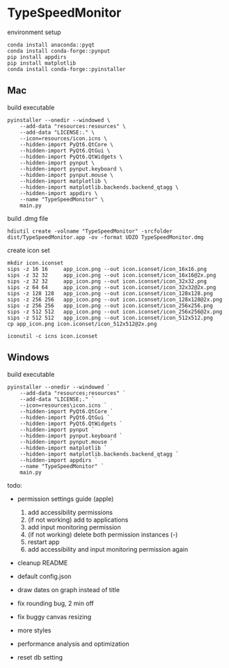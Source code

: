 # TypeSpeedMonitor

environment setup
```
conda install anaconda::pyqt 
conda install conda-forge::pynput
pip install appdirs
pip install matplotlib
conda install conda-forge::pyinstaller
```

## Mac  
build executable
```
pyinstaller --onedir --windowed \
    --add-data "resources:resources" \
    --add-data "LICENSE:." \
    --icon=resources/icon.icns \
    --hidden-import PyQt6.QtCore \
    --hidden-import PyQt6.QtGui \
    --hidden-import PyQt6.QtWidgets \
    --hidden-import pynput \
    --hidden-import pynput.keyboard \
    --hidden-import pynput.mouse \
    --hidden-import matplotlib \
    --hidden-import matplotlib.backends.backend_qtagg \
    --hidden-import appdirs \
    --name "TypeSpeedMonitor" \
    main.py
```
build .dmg file
```
hdiutil create -volname "TypeSpeedMonitor" -srcfolder dist/TypeSpeedMonitor.app -ov -format UDZO TypeSpeedMonitor.dmg    
```
create icon set
```
mkdir icon.iconset
sips -z 16 16     app_icon.png --out icon.iconset/icon_16x16.png
sips -z 32 32     app_icon.png --out icon.iconset/icon_16x16@2x.png
sips -z 32 32     app_icon.png --out icon.iconset/icon_32x32.png
sips -z 64 64     app_icon.png --out icon.iconset/icon_32x32@2x.png
sips -z 128 128   app_icon.png --out icon.iconset/icon_128x128.png
sips -z 256 256   app_icon.png --out icon.iconset/icon_128x128@2x.png
sips -z 256 256   app_icon.png --out icon.iconset/icon_256x256.png
sips -z 512 512   app_icon.png --out icon.iconset/icon_256x256@2x.png
sips -z 512 512   app_icon.png --out icon.iconset/icon_512x512.png
cp app_icon.png icon.iconset/icon_512x512@2x.png

iconutil -c icns icon.iconset
```

## Windows
build executable
```
pyinstaller --onedir --windowed `
    --add-data "resources;resources" `
    --add-data "LICENSE;." `
    --icon=resources\icon.icns `
    --hidden-import PyQt6.QtCore `
    --hidden-import PyQt6.QtGui `
    --hidden-import PyQt6.QtWidgets `
    --hidden-import pynput `
    --hidden-import pynput.keyboard `
    --hidden-import pynput.mouse `
    --hidden-import matplotlib `
    --hidden-import matplotlib.backends.backend_qtagg `
    --hidden-import appdirs `
    --name "TypeSpeedMonitor" `
    main.py
```

todo:

- permission settings guide (apple)
  1. add accessibility permissions
  2. (if not working) add to applications
  3. add input monitoring permission
  4. (if not working) delete both permission instances (-)
  5. restart app
  6. add accessibility and input monitoring permission again
- cleanup README

- default config.json
- draw dates on graph instead of title
- fix rounding bug, 2 min off
- fix buggy canvas resizing
- more styles
- performance analysis and optimization
- reset db setting